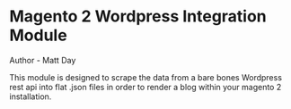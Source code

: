 # Magento 2 Wordpress Integration Module

Author - Matt Day

This module is designed to scrape the data from a bare bones Wordpress rest api into flat .json files in order to render a blog within your magento 2 installation.